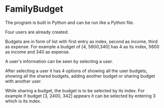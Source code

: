 # FamilyBudget

The program is built in Python and can be run like a Python file.

Four users are already created.

Budgets are in form of list with first entry as index, second as income, third as expense. For example a budget of [4, 5600,340] has 4 as its index, 5600 as income and 340 as expense.

A user's information can be seen by selecting a user.

After selecting a user it has 4 options of showing all the user budgets, showing all the shared budgets, adding another budget or sharing budget with another user.

While sharing a budget, the budget is to be selected by its index. 
For example if budget [3, 2400, 342] appears it can be selected by entering 3 which is its index.
